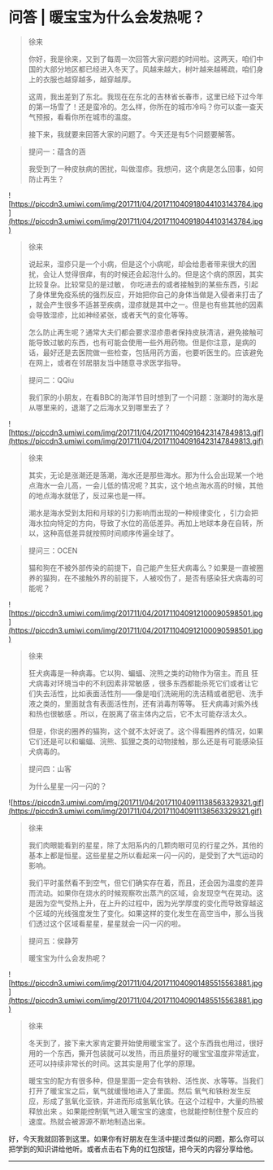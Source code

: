 # 问答 | 暖宝宝为什么会发热呢？

> 徐来
> 
> 你好，我是徐来，又到了每周一次回答大家问题的时间啦。这两天，咱们中国的大部分地区都已经进入冬天了。风越来越大，树叶越来越稀疏，咱们身上的衣服也越穿越多，越穿越厚。
> 
> 这周，我出差到了东北。我现在在东北的吉林省长春市，这里已经下过今年的第一场雪了！还是蛮冷的。怎么样，你所在的城市冷吗？你可以查一查天气预报，看看你所在城市的温度。
> 
> 接下来，我就要来回答大家的问题了。今天还是有5个问题要解答。

> 提问一：蕴含的涵
> 
> 我受到了一种皮肤病的困扰，叫做湿疹。我想问，这个病是怎么回事，如何防止再生？

![https://piccdn3.umiwi.com/img/201711/04/201711040918044103143784.jpg](https://piccdn3.umiwi.com/img/201711/04/201711040918044103143784.jpg)

> 徐来
> 
> 说起来，湿疹只是一个小病，但是这个小病呢，却会给患者带来很大的困扰，会让人觉得很痒，有的时候还会起泡什么的。但是这个病的原因，其实比较复杂。比较常见的是过敏， 你吃进去的或者接触到的某些东西，引起了身体里免疫系统的强烈反应，开始把你自己的身体当做是入侵者来打击了 ，就会产生很多不适甚至疾病，湿疹就是其中之一。但是也有些其他的因素会导致湿疹，比如神经紧张，或者天气的变化等等。
> 
> 怎么防止再生呢？通常大夫们都会要求湿疹患者保持皮肤清洁，避免接触可能导致过敏的东西，也有可能会使用一些外用药物。但是你注意，是病的话，最好还是去医院做一些检查，包括用药方面，也要听医生的。应该避免在网上，或者在邻居朋友当中随意寻求医学指导。

> 提问二：QQiu
> 
> 我们家的小朋友，在看BBC的海洋节目时想到了一个问题：涨潮时的海水是从哪里来的，退潮了之后海水又到哪里去了？

![https://piccdn3.umiwi.com/img/201711/04/201711040916423147849813.gif](https://piccdn3.umiwi.com/img/201711/04/201711040916423147849813.gif)

> 徐来
> 
> 其实，无论是涨潮还是落潮，海水还是那些海水。那为什么会出现某一个地点海水一会儿高，一会儿低的情况呢？其实，这个地点海水高的时候，其他的地点海水就低了，反过来也是一样。
> 
> 潮水是海水受到太阳和月球的引力影响而出现的一种规律变化 ，引力会把海水拉向特定的方向，导致了水位的高低差异。再加上地球本身在自转，所以，这种高低差异就按照时间顺序传遍全球了。

> 提问三：OCEN
> 
> 猫和狗在不被外部传染的前提下，自己能产生狂犬病毒么？如果是一直被圈养的猫狗，在不接触外界的前提下，人被咬伤了，是否有感染狂犬病毒的可能呢？

![https://piccdn3.umiwi.com/img/201711/04/201711040912100090598501.jpg](https://piccdn3.umiwi.com/img/201711/04/201711040912100090598501.jpg)

> 徐来
> 
> 狂犬病毒是一种病毒。它以狗、蝙蝠、浣熊之类的动物作为宿主。而且 狂犬病毒对环境当中的不利因素非常敏感 ，很多东西都能杀死它们或者让它们失去活性，比如表面活性剂——像是咱们洗碗用的洗洁精或者肥皂、洗手液之类的，里面就含有表面活性剂，还有消毒剂等等。 狂犬病毒对紫外线和热也很敏感 。所以，在脱离了宿主体内之后，它不太可能存活太久。
> 
> 但是，你说的圈养的猫狗，这个就不太好说了。这个得看圈养的情况，如果它们还是可以和蝙蝠、浣熊、狐狸之类的动物接触，那么还是有可能感染狂犬病毒的。    

> 提问四：山客
> 
> 为什么星星一闪一闪的？

![https://piccdn3.umiwi.com/img/201711/04/201711040911138563329321.gif](https://piccdn3.umiwi.com/img/201711/04/201711040911138563329321.gif)

> 徐来
> 
> 我们肉眼能看到的星星，除了太阳系内的几颗肉眼可见的行星之外，其他的基本上都是恒星。这些星星之所以看起来一闪一闪的，是受到了大气运动的影响。
> 
> 我们平时虽然看不到空气，但它们确实存在着，而且，还会因为温度的差异而流动。如果你在烧水的时候观察吹出蒸汽的区域，会发现空气在晃动。这是因为空气受热上升，在上升的过程中，因为光学厚度的变化而导致穿越这个区域的光线强度发生了变化。如果这样的变化发生在高空当中，那么当我们透过这个区域看星星，星星就会一闪一闪的啦。

> 提问五：侯静芳
> 
> 暖宝宝为什么会发热呢？

![https://piccdn3.umiwi.com/img/201711/04/201711040901485515563881.jpg](https://piccdn3.umiwi.com/img/201711/04/201711040901485515563881.jpg)

> 徐来
> 
> 冬天到了，接下来大家肯定要开始使用暖宝宝了。这个东西我也用过，很好用的一个东西，撕开包装就可以发热，而且质量好的暖宝宝温度非常适宜，还可以持续非常长的时间。这其实是用了化学的原理。
> 
> 暖宝宝的配方有很多种，但是里面一定会有铁粉、活性炭、水等等。当我们打开了暖宝宝之后，氧气就缓慢地进入了里面。然后 氧气和铁粉发生反应，形成了氢氧化亚铁，并进而形成氢氧化铁。在这个过程中，大量的热被释放出来 。如果能控制氧气进入暖宝宝的速度，也就能控制住整个反应的速度。热就会被源源不断地制造出来。

好，今天我就回答到这里。如果你有好朋友在生活中提过类似的问题，那么你可以把学到的知识讲给他听。或者点击右下角的红包按钮，把今天的内容分享给他。

---
